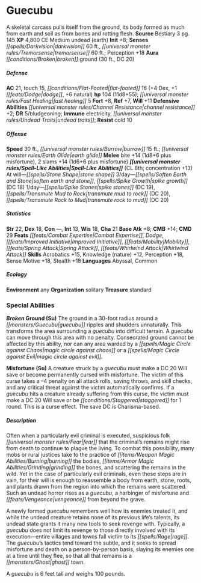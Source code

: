 ﻿---
cssclass: [monsters]
title1: Guecubu
desc_short: A skeletal carcass pulls itself from the ground, its body formed as much
  from earth and soil as from bones and rotting flesh.
title2: Guecubu
CR: 8
sources:
- name: Bestiary 3
  page: 145
  link: http://paizo.com/products/btpy8odu?Pathfinder-Roleplaying-Game-Bestiary-3
XP: 4800
alignment: CE
size: Medium
type: undead
subtypes:
- earth
initiative:
  bonus: 8
senses:
  darkvision: 60
  tremorsense: 60
auras:
- name: broken ground
  radius: 30
  DC: 20
AC:
  AC: 21
  touch: 15
  flat_footed: 16
  components:
    dex: 4
    dodge: 1
    natural: 6
HP:
  HP: 104
  long: 11d8+55
  fast_healing: 5
saves:
  fort: 8
  ref: 7
  will: 11
defensive_abilities:
- channel resistance +2
DR:
- amount: 5
  weakness: bludgeoning
immunities:
- electricity
- undead traits
resistances:
  cold: 10
speeds:
  base: 30
  other_semicolon: earth glide
  burrow: 15
attacks:
  melee:
  - - text: bite +14 (1d8+6 plus misfortune)
      entries:
      - - damage: 1d8+6
        - effect: misfortune
      attack: bite
      bonus:
      - 14
    - text: 2 slams +14 (1d6+6 plus misfortune)
      entries:
      - - damage: 1d6+6
        - effect: misfortune
      count: 2
      attack: slams
      bonus:
      - 14
spell_like_abilities:
  entries:
  - name: stone shape
    source: default
    freq: At will
  - name: soften earth and stone
    source: default
    freq: 3/day
  - name: spike growth
    source: default
    freq: 3/day
    DC: 18
  - name: spike stones
    source: default
    freq: 1/day
    DC: 19
  - name: transmute mud to rock
    source: default
    freq: 1/day
    DC: 20
  - name: transmute rock to mud
    source: default
    freq: 1/day
    DC: 20
  sources:
  - name: default
    CL: 8
    concentration: 13
ability_scores:
  STR: 22
  DEX: 18
  CON:
  INT: 13
  WIS: 18
  CHA: 21
BAB: 8
CMB: 14
CMD: 29
feats:
- name: Combat Expertise
- name: Dodge
- name: Improved Initiative
- name: Mobility
- name: Spring Attack
- name: Whirlwind Attack
skills:
  Acrobatics: 15
  Knowledge (nature): 12
  Perception: 18
  Sense Motive: 18
  Stealth: 18
languages:
- Abyssal
- Common
ecology:
  environment: any
  organization: solitary
  treasure_type: standard
special_abilities:
  Broken Ground (Su): The ground in a 30-foot radius around a guecubu ripples and
    shudders unnaturally. This transforms the area surrounding a guecubu into difficult
    terrain. A guecubu can move through this area with no penalty. Consecrated ground
    cannot be affected by this ability, nor can any area warded by a magic circle
    against chaos or a magic circle against evil.
  Misfortune (Su): A creature struck by a guecubu must make a DC 20 Will save or become
    permanently cursed with misfortune. The victim of this curse takes a -4 penalty
    on all attack rolls, saving throws, and skill checks, and any critical threat
    against the victim automatically confirms. If a guecubu hits a creature already
    suffering from this curse, the victim must make a DC 20 Will save or be staggered
    for 1 round. This is a curse effect. The save DC is Charisma-based.
desc_long: |-
  Often when a particularly evil criminal is executed, suspicious folk fear that the criminal's remains might rise from death to continue to plague the living. To combat this possibility, many mobs or rural justices take to the practice of burning the bodies, grinding the bones, and scattering the remains in the wild. Yet in the case of particularly evil criminals, even these steps are in vain, for their will is enough to reassemble a body from earth, stone, roots, and plants drawn from the region into which the remains were scattered. Such an undead horror rises as a guecubu, a harbinger of misfortune and vengeance from beyond the grave.

  A newly formed guecubu remembers well how its enemies treated it, and while the undead creature retains none of its previous life's talents, its undead state grants it many new tools to seek revenge with. Typically, a guecubu does not limit its revenge to those directly involved with its execution-entire villages and towns fall victim to its rage. The guecubu's tactics tend toward the subtle, and it seeks to spread misfortune and death on a person-by-person basis, slaying its enemies one at a time until they flee, so that all that remains is a ghost town.

  A guecubu is 6 feet tall and weighs 100 pounds.

---

# Guecubu
A skeletal carcass pulls itself from the ground, its body formed as much from earth and soil as from bones and rotting flesh.
**Source** Bestiary 3 pg. 145
**XP** 4,800
CE Medium undead (earth)
**Init** +8; **Senses** _[[spells/Darkvision|darkvision]]_ 60 ft., _[[universal monster rules/Tremorsense|tremorsense]]_ 60 ft.; Perception +18
**Aura** _[[conditions/Broken|broken]]_ ground (30 ft., DC 20)

##### Defense

**AC** 21, touch 15, _[[conditions/Flat-Footed|flat-footed]]_ 16 (+4 Dex, +1 _[[feats/Dodge|dodge]]_, +6 natural)
**hp** 104 (11d8+55); _[[universal monster rules/Fast Healing|fast healing]]_ 5
**Fort** +8, **Ref** +7, **Will** +11
**Defensive Abilities** _[[universal monster rules/Channel Resistance|channel resistance]]_ +2; **DR** 5/bludgeoning; **Immune** electricity, _[[universal monster rules/Undead Traits|undead traits]]_; **Resist** cold 10

##### Offense
**Speed** 30 ft., _[[universal monster rules/Burrow|burrow]]_ 15 ft.; _[[universal monster rules/Earth Glide|earth glide]]_
**Melee** bite +14 (1d8+6 plus misfortune), 2 slams +14 (1d6+6 plus misfortune)
**_[[universal monster rules/Spell-Like Abilities|Spell-Like Abilities]]_** (CL 8th; concentration +13)
At will—_[[spells/Stone Shape|stone shape]]_
3/day—_[[spells/Soften Earth and Stone|soften earth and stone]]_, _[[spells/Spike Growth|spike growth]]_ (DC 18)
1/day—_[[spells/Spike Stones|spike stones]]_ (DC 19), _[[spells/Transmute Mud to Rock|transmute mud to rock]]_ (DC 20), _[[spells/Transmute Rock to Mud|transmute rock to mud]]_ (DC 20)

##### Statistics
**Str** 22, **Dex** 18, **Con** —, **Int** 13, **Wis** 18, **Cha** 21
**Base Atk** +8; **CMB** +14; **CMD** 29
**Feats** _[[feats/Combat Expertise|Combat Expertise]]_, _Dodge_, _[[feats/Improved Initiative|Improved Initiative]]_, _[[feats/Mobility|Mobility]]_, _[[feats/Spring Attack|Spring Attack]]_, _[[feats/Whirlwind Attack|Whirlwind Attack]]_
**Skills** Acrobatics +15, Knowledge (nature) +12, Perception +18, Sense Motive +18, Stealth +18
**Languages** Abyssal, Common

##### Ecology

**Environment** any
**Organization** solitary
**Treasure** standard

### Special Abilities

**_Broken_ Ground (Su)** The ground in a 30-foot radius around a _[[monsters/Guecubu|guecubu]]_ ripples and shudders unnaturally. This transforms the area surrounding a _guecubu_ into difficult terrain. A _guecubu_ can move through this area with no penalty. Consecrated ground cannot be affected by this ability, nor can any area warded by a _[[spells/Magic Circle against Chaos|magic circle against chaos]]_ or a _[[spells/Magic Circle against Evil|magic circle against evil]]_.

**Misfortune (Su)** A creature struck by a _guecubu_ must make a DC 20 Will save or become permanently cursed with misfortune. The victim of this curse takes a –4 penalty on all attack rolls, saving throws, and skill checks, and any critical threat against the victim automatically confirms. If a _guecubu_ hits a creature already suffering from this curse, the victim must make a DC 20 Will save or be _[[conditions/Staggered|staggered]]_ for 1 round. This is a curse effect. The save DC is Charisma-based.

##### Description

Often when a particularly evil criminal is executed, suspicious folk _[[universal monster rules/Fear|fear]]_ that the criminal’s remains might rise from death to continue to plague the living. To combat this possibility, many mobs or rural justices take to the practice of _[[items/Weapon Magic Abilities/Burning|burning]]_ the bodies, _[[items/Armor Magic Abilities/Grinding|grinding]]_ the bones, and scattering the remains in the wild. Yet in the case of particularly evil criminals, even these steps are in vain, for their will is enough to reassemble a body from earth, stone, roots, and plants drawn from the region into which the remains were scattered. Such an undead horror rises as a _guecubu_, a harbinger of misfortune and _[[feats/Vengeance|vengeance]]_ from beyond the grave.

A newly formed _guecubu_ remembers well how its enemies treated it, and while the undead creature retains none of its previous life’s talents, its undead state grants it many new tools to seek revenge with. Typically, a _guecubu_ does not limit its revenge to those directly involved with its execution—entire villages and towns fall victim to its _[[spells/Rage|rage]]_. The _guecubu_’s tactics tend toward the subtle, and it seeks to spread misfortune and death on a person-by-person basis, slaying its enemies one at a time until they flee, so that all that remains is a _[[monsters/Ghost|ghost]]_ town.

A _guecubu_ is 6 feet tall and weighs 100 pounds.